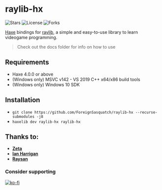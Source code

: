 # raylib-hx

![Stars](https://img.shields.io/github/stars/ForeignSasquatch/hxRaylib?style=flat-square) ![License](https://img.shields.io/github/license/ForeignSasquatch/hxRaylib?style=flat-square) ![Forks](https://img.shields.io/github/forks/ForeignSasquatch/hxRaylib?style=flat-square)

[Haxe](https://haxe.org/) bindings for [raylib](https://raylib.com), a simple and easy-to-use library to learn videogame programming.

> Check out the docs folder for info on how to use

Requirements
-------------
- Haxe 4.0.0 or above
- (Windows only) MSVC v142 - VS 2019 C++ x64/x86 build tools
- (Windows only) Windows 10 SDK

Installation
-------------
- `git clone https://github.com/ForeignSasquatch/raylib-hx --recurse-submodules -j8`
- `haxelib dev raylib-hx raylib-hx`

Thanks to:
----------
- **[Zeta](https://github.com/Apprentice-Alchemist)**
- **[Ian Harrigan](https://github.com/ianharrigan)**
- **[Raysan](https://github.com/raysan5)**

### Consider supporting
[![ko-fi](https://ko-fi.com/img/githubbutton_sm.svg)](https://ko-fi.com/W7W77EX85)

